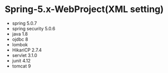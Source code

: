 # Spring-5.x-WebProject(XML setting)
+ spring 5.0.7
+ spring security 5.0.6
+ java 1.8
+ ojdbc 8
+ lombok
+ HikariCP 2.7.4
+ servlet 3.1.0
+ junit 4.12
+ tomcat 9
